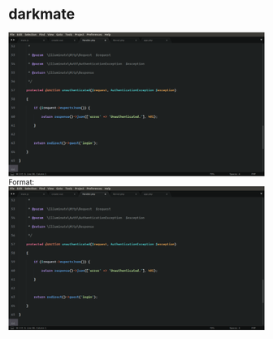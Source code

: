 # darkmate
![GitHub Logo](https://raw.githubusercontent.com/vijaybajrot/darkmate/master/Screenshot%20from%202018-04-04%2022-27-49.png)
Format: ![Alt Text](https://raw.githubusercontent.com/vijaybajrot/darkmate/master/Screenshot%20from%202018-04-04%2022-27-49.png)
